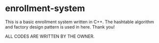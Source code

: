 # enrollment-system

This is a basic enrollment system written in C++. The hashtable algorithm and factory design pattern is used in here. Thank you!

ALL CODES ARE WRITTEN BY THE OWNER.
